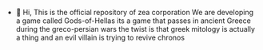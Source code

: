 - 👋 Hi, This is the official repository of zea corporation
We are developing a game called Gods-of-Hellas
its a game that passes in ancient Greece during the greco-persian wars
the twist is that greek mitology is actually a thing and an evil villain is trying to revive chronos
<!--
this repository is used to publish updates to our software.
-->
